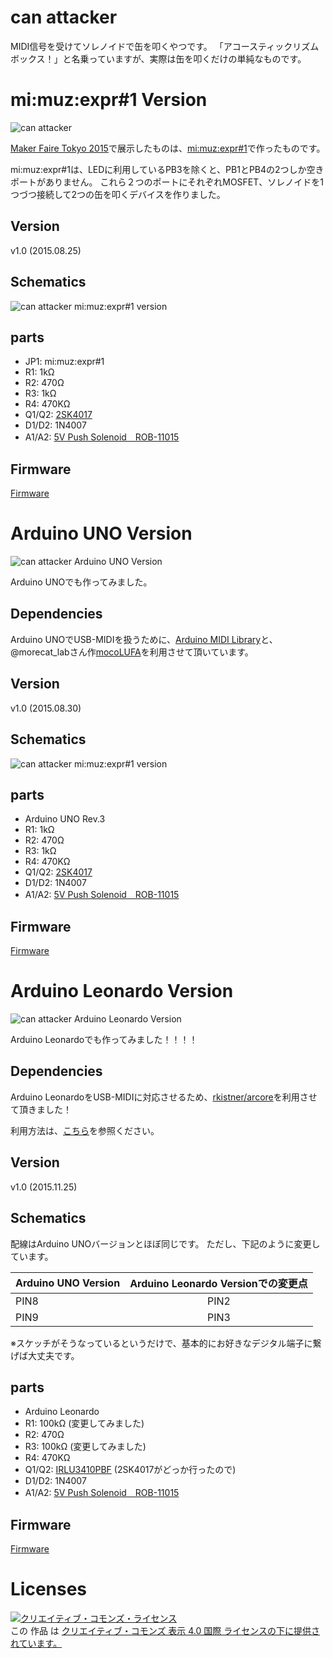 # can attacker

MIDI信号を受けてソレノイドで缶を叩くやつです。
「アコースティックリズムボックス！」と名乗っていますが、実際は缶を叩くだけの単純なものです。

# mi:muz:expr#1 Version

![can attacker](can.JPG)

[Maker Faire Tokyo 2015](http://makezine.jp/event/makers2015/d_f_mac_at_triparts_music/)で展示したものは、[mi:muz:expr#1](https://github.com/tadfmac/mi-muz/tree/master/boards/expr1)で作ったものです。

mi:muz:expr#1は、LEDに利用しているPB3を除くと、PB1とPB4の2つしか空きポートがありません。
これら２つのポートにそれぞれMOSFET、ソレノイドを1つづつ接続して2つの缶を叩くデバイスを作りました。

## Version

v1.0 (2015.08.25)

## Schematics

![can attacker mi:muz:expr#1 version](canattacker.png)

## parts

- JP1: mi:muz:expr#1
- R1: 1kΩ
- R2: 470Ω
- R3: 1kΩ
- R4: 470KΩ
- Q1/Q2: [2SK4017](http://akizukidenshi.com/catalog/g/gI-07597/)
- D1/D2: 1N4007
- A1/A2: [5V Push Solenoid　ROB-11015](https://www.sparkfun.com/products/11015)

## Firmware

[Firmware](https://github.com/tadfmac/mi-muz/tree/master/applications/canattacker/can1_h/can1_h.ino)

# Arduino UNO Version

![can attacker Arduino UNO Version](can_uno.jpg)

Arduino UNOでも作ってみました。

## Dependencies

Arduino UNOでUSB-MIDIを扱うために、[Arduino MIDI Library](http://playground.arduino.cc/Main/MIDILibrary)と、@morecat_labさん作[mocoLUFA](https://github.com/kuwatay)を利用させて頂いています。

## Version

v1.0 (2015.08.30)

## Schematics

![can attacker mi:muz:expr#1 version](canattacker_uno.png)

## parts

- Arduino UNO Rev.3
- R1: 1kΩ
- R2: 470Ω
- R3: 1kΩ
- R4: 470KΩ
- Q1/Q2: [2SK4017](http://akizukidenshi.com/catalog/g/gI-07597/)
- D1/D2: 1N4007
- A1/A2: [5V Push Solenoid　ROB-11015](https://www.sparkfun.com/products/11015)

## Firmware

[Firmware](https://github.com/tadfmac/mi-muz/tree/master/applications/canattacker/can2_arduino/can2_arduino.ino)

# Arduino Leonardo Version

![can attacker Arduino Leonardo Version](can_leonardo.jpg)

Arduino Leonardoでも作ってみました！！！！

## Dependencies

Arduino LeonardoをUSB-MIDIに対応させるため、[rkistner/arcore](https://github.com/rkistner/arcore)を利用させて頂きました！

利用方法は、[こちら](http://qiita.com/tadfmac/items/d685dae3e46d570386c3)を参照ください。

## Version

v1.0 (2015.11.25)

## Schematics

配線はArduino UNOバージョンとほぼ同じです。
ただし、下記のように変更しています。

|Arduino UNO Version|Arduino Leonardo Versionでの変更点|
|:----|:---:|
|PIN8|PIN2|
|PIN9|PIN3|

※スケッチがそうなっているというだけで、基本的にお好きなデジタル端子に繋げば大丈夫です。

## parts

- Arduino Leonardo
- R1: 100kΩ (変更してみました)
- R2: 470Ω
- R3: 100kΩ (変更してみました)
- R4: 470KΩ
- Q1/Q2: [IRLU3410PBF](http://akizukidenshi.com/catalog/g/gI-06025/) (2SK4017がどっか行ったので)
- D1/D2: 1N4007
- A1/A2: [5V Push Solenoid　ROB-11015](https://www.sparkfun.com/products/11015)

## Firmware

[Firmware](https://github.com/tadfmac/mi-muz/tree/master/applications/canattacker/can4_leonardo/can4_leonardo.ino)

# Licenses

<a rel="license" href="http://creativecommons.org/licenses/by/4.0/"><img alt="クリエイティブ・コモンズ・ライセンス" style="border-width:0" src="https://i.creativecommons.org/l/by/4.0/88x31.png" /></a><br />この 作品 は <a rel="license" href="http://creativecommons.org/licenses/by/4.0/">クリエイティブ・コモンズ 表示 4.0 国際 ライセンスの下に提供されています。</a>






